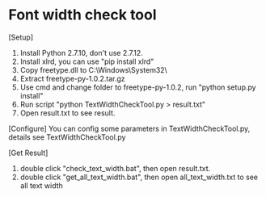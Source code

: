 # Font width check tool

[Setup]
1. Install Python 2.7.10, don't use 2.7.12.
2. Install xlrd, you can use "pip install xlrd"
3. Copy freetype.dll to C:\Windows\System32\
4. Extract freetype-py-1.0.2.tar.gz
5. Use cmd and change folder to freetype-py-1.0.2, run "python setup.py install"
6. Run script "python TextWidthCheckTool.py > result.txt"
7. Open result.txt to see result.


[Configure]
You can config some parameters in TextWidthCheckTool.py, details see TextWidthCheckTool.py


[Get Result]
1. double click "check_text_width.bat", then open result.txt.
2. double click "get_all_text_width.bat", then open all_text_width.txt to see all text width
